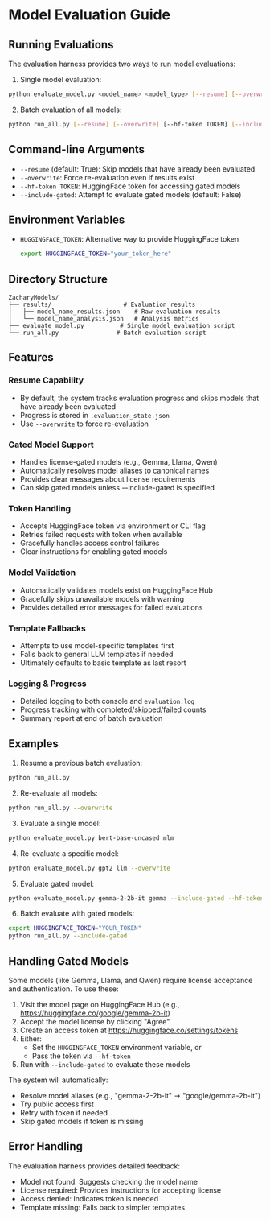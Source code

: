 # Model Evaluation Guide

## Running Evaluations

The evaluation harness provides two ways to run model evaluations:

1. Single model evaluation:
```bash
python evaluate_model.py <model_name> <model_type> [--resume] [--overwrite] [--hf-token TOKEN] [--include-gated]
```

2. Batch evaluation of all models:
```bash
python run_all.py [--resume] [--overwrite] [--hf-token TOKEN] [--include-gated]
```

## Command-line Arguments

- `--resume` (default: True): Skip models that have already been evaluated
- `--overwrite`: Force re-evaluation even if results exist
- `--hf-token TOKEN`: HuggingFace token for accessing gated models
- `--include-gated`: Attempt to evaluate gated models (default: False)

## Environment Variables

- `HUGGINGFACE_TOKEN`: Alternative way to provide HuggingFace token
  ```bash
  export HUGGINGFACE_TOKEN="your_token_here"
  ```

## Directory Structure

```
ZacharyModels/
├── results/                    # Evaluation results
│   ├── model_name_results.json    # Raw evaluation results
│   └── model_name_analysis.json   # Analysis metrics
├── evaluate_model.py          # Single model evaluation script
└── run_all.py                # Batch evaluation script
```

## Features

### Resume Capability
- By default, the system tracks evaluation progress and skips models that have already been evaluated
- Progress is stored in `.evaluation_state.json`
- Use `--overwrite` to force re-evaluation

### Gated Model Support
- Handles license-gated models (e.g., Gemma, Llama, Qwen)
- Automatically resolves model aliases to canonical names
- Provides clear messages about license requirements
- Can skip gated models unless --include-gated is specified

### Token Handling
- Accepts HuggingFace token via environment or CLI flag
- Retries failed requests with token when available
- Gracefully handles access control failures
- Clear instructions for enabling gated models

### Model Validation
- Automatically validates models exist on HuggingFace Hub
- Gracefully skips unavailable models with warning
- Provides detailed error messages for failed evaluations

### Template Fallbacks
- Attempts to use model-specific templates first
- Falls back to general LLM templates if needed
- Ultimately defaults to basic template as last resort

### Logging & Progress
- Detailed logging to both console and `evaluation.log`
- Progress tracking with completed/skipped/failed counts
- Summary report at end of batch evaluation

## Examples

1. Resume a previous batch evaluation:
```bash
python run_all.py
```

2. Re-evaluate all models:
```bash
python run_all.py --overwrite
```

3. Evaluate a single model:
```bash
python evaluate_model.py bert-base-uncased mlm
```

4. Re-evaluate a specific model:
```bash
python evaluate_model.py gpt2 llm --overwrite
```

5. Evaluate gated model:
```bash
python evaluate_model.py gemma-2-2b-it gemma --include-gated --hf-token "YOUR_TOKEN"
```

6. Batch evaluate with gated models:
```bash
export HUGGINGFACE_TOKEN="YOUR_TOKEN"
python run_all.py --include-gated
```

## Handling Gated Models

Some models (like Gemma, Llama, and Qwen) require license acceptance and authentication. To use these:

1. Visit the model page on HuggingFace Hub (e.g., https://huggingface.co/google/gemma-2b-it)
2. Accept the model license by clicking "Agree"
3. Create an access token at https://huggingface.co/settings/tokens
4. Either:
   - Set the `HUGGINGFACE_TOKEN` environment variable, or
   - Pass the token via `--hf-token`
5. Run with `--include-gated` to evaluate these models

The system will automatically:
- Resolve model aliases (e.g., "gemma-2-2b-it" → "google/gemma-2b-it")
- Try public access first
- Retry with token if needed
- Skip gated models if token is missing

## Error Handling

The evaluation harness provides detailed feedback:
- Model not found: Suggests checking the model name
- License required: Provides instructions for accepting license
- Access denied: Indicates token is needed
- Template missing: Falls back to simpler templates
